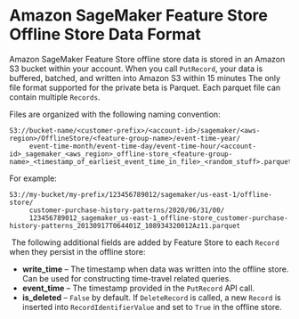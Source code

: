 # Amazon SageMaker Feature Store Offline Store Data Format<a name="feature-store-offline"></a>

 Amazon SageMaker Feature Store offline store data is stored in an Amazon S3 bucket within your account\. When you call `PutRecord`, your data is buffered, batched, and written into Amazon S3 within 15 minutes The only file format supported for the private beta is Parquet\. Each parquet file can contain multiple `Records`\.  

 Files are organized with the following naming convention: 

```
S3://bucket-name/<customer-prefix>/<account-id>/sagemaker/<aws-region>/OfflineStore/<feature-group-name>/event-time-year/
     event-time-month/event-time-day/event-time-hour/<account-id>_sagemaker_<aws_region>_offline-store_<feature-group-name>_<timestamp_of_earliest_event_time_in_file>_<random_stuff>.parquet
```

 For example: 

```
S3://my-bucket/my-prefix/123456789012/sagemaker/us-east-1/offline-store/
     customer-purchase-history-patterns/2020/06/31/00/
     123456789012_sagemaker_us-east-1_offline-store_customer-purchase-history-patterns_20130917T064401Z_108934320012Az11.parquet
```

  The following additional fields are added by Feature Store to each `Record` when they persist in the offline store:  
+  **write\_time** – The timestamp when data was written into the offline store\. Can be used for constructing time\-travel related queries\. 
+  **event\_time** – The timestamp provided in the `PutRecord` API call\. 
+  **is\_deleted** – `False` by default\. If `DeleteRecord` is called, a new `Record` is inserted into `RecordIdentifierValue` and set to `True` in the offline store\. 